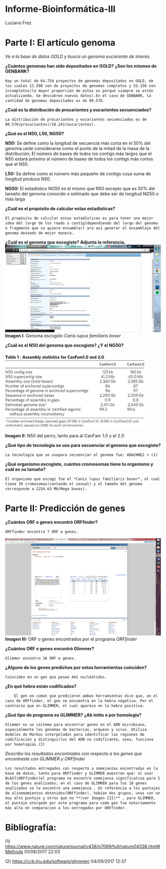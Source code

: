 # Informe-Bioinformática-III
Luciano Frez

# **Parte I: El artículo genoma**

*Ve a la base de datos GOLD y busca un genoma eucarionte de interés.*

**¿Cuántos genomas han sido depositados en GOLD? ¿Son los mismos de GENBANK?**

	Hay un total de 64.754 proyectos de genomas depositados en GOLD, de los cuales 11.598 son de proyectos de genomas completos y 53.156 son incompletos(la mayor proporción de estos es porqué siempre se están actualizando. Se descubren nuevos datos).En el caso de GENBANK, la cantidad de genomas depositados es de 80.576.
	

**¿Cuál es la distribución de procariontes y eucariontes secuenciados?**

	La distribución de procariontes y eucariontes secuenciados es de 80.576(procariontes)/18.241(eucariontes). 

**¿Qué es el N50, L50, NG50?**
 
 **N50:** Se define como la longitud de secuencia más corta en el 50% del genoma.uede considerarse como el punto de la mitad de la masa de la distribución; El número de bases de todos los contigs más largos que el N50 estará próximo al número de bases de todos los contigs más cortos que el N50.
 
 **L50:** Se define como el número más pequeño de contigs cuya suma de longitud produce N50.
 
 **NG50:** El estadístico NG50 es el mismo que N50 excepto que es 50% del tamaño del genoma conocido o estimado que debe ser de longitud NG50 o más larga

**¿Cuál es el propósito de calcular estas estadísticas?**

	El propósito de calcular estas estadísticas es para tener una mejor idea del largo de los reads o contig(dependiendo del largo del genoma o fragmento que se quiera ensamblar) ara así generar el ensamblaje del genoma deseado de mejor manera.

**¿Cuál es el genoma que escogiste? Adjunta la referencia.**
![imagen](https://github.com/MrPiggie/Informe-Bioinform-tica-III/blob/master/genoma.png?raw=true)
**Imagen I:** Genoma escogido *Canis lupus familiaris boxer*

**¿Cuál es el N50 del genoma que escogiste? ¿Y el NG50?**

![imagen](https://github.com/MrPiggie/Informe-Bioinform-tica-III/blob/master/perro.jpg?raw=true)

**Imagen II:** N50 del perro, tanto para al CanFam 1.0 y el 2.0

**¿Qué tipo de tecnología se uso para secuenciar el genoma que escogiste?**
	
	La tecnología que se usopara secuenciar el genoma fue: ARACHNE2 +.(1)

**¿Qué organismo escogiste, cuántos cromosomas tiene tu organismo y cuál es su tamaño?**
	
	El organismo que escogí fue el *Canis lupus familiaris boxer*, el cual tiene 39 cromosomas(contando el sexual) y el tamaño del genoma corresponde a 2254.63 Mb(Mega bases).

# **Parte II: Predicción de genes**

**¿Cuántos ORF o genes encontró ORFfinder?**

	ORFfinder encontró 7 ORF o genes.

![imagen](https://github.com/MrPiggie/Informe-Bioinform-tica-III/blob/master/orf%20encontrados.png?raw=true)
**Imagen III:** ORF o genes encontrados por el programa *ORFfinder*

**¿Cuántos ORF o genes encontró Glimmer?**

	Glimmer encontro 10 ORF o genes.

**¿Alguno de los genes predichos por estas herramientas coinciden?**
	
	Coinciden en un gen que posee 441 nucleótidos.
 
 **¿En qué hebra están codificados?**
	
		El gen en común que predijeron ambas herramientas dice que, en el caso de ORFfinder, el gen se encuentra en la hebra negativa. Por el contrario que en GLIMMER, el cual aparece en la hebra positiva.

**¿Qué tipo de programa es GLIMMER? ¿Ab initio o por homología?**

	Glimmer es un sistema para encontrar genes en el ADN microbiano, especialmente los genomas de bacterias, arqueas y virus. Utiliza modelos de Markov interpolados para identificar las regiones de codificación y distinguirlos del ADN no codificante, osea, funciona por homologias.(2) 

*Describe los resultados encontrados con respecto a los genes que encontraste con GLIMMER y ORFfinder*

	Los resultados entregados con respecto a semejanzas encontradas en la base de datos, tanto para ORFfinder y GLIMMER muestran qué: al usar BLAST(ORFfinder)el programa no encontró semejanza significativa para 2 de los genes analizados; en el caso de GLIMMER para los 10 genes analizados se le encontró una semejanza . En referencia a los puntajes de alinemamientos obtenidos(ORFfinder), habían dos grupos, unos con un muy alto puntaje y otros que no **(ver Imagen III)** , para GLIMMER, el puntaje otorgado por este programa para cada gen fue notoriamente más alta en comparacion a los entregados por ORFfinder.
	
	
# **Bibliografía:**
(1) https://www.nature.com/nature/journal/v438/n7069/full/nature04338.html#Methods 01/09/2017 22:03

(2) https://ccb.jhu.edu/software/glimmer/ 04/09/2017 12:37

